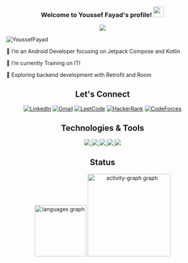 <h3 align="center">
  Welcome to Youssef Fayad's profile!
  <img src="https://media.giphy.com/media/hvRJCLFzcasrR4ia7z/giphy.gif" width="28">
</h3>

<!-- Typing SVG by DenverCoder1 - https://github.com/DenverCoder1/readme-typing-svg -->
<p align="center">
  <a href="https://github.com/DenverCoder1/readme-typing-svg"><img src="https://readme-typing-svg.herokuapp.com/?lines=Android%20Mobile%20Developer;Always%20learning%20new%20things&font=Fira%20Code&center=true&width=440&height=45&color=f75c7e&vCenter=true&size=22"></a>
</p> 

<p align="left"> <img src="https://komarev.com/ghpvc/?username=YoussefFayad&label=Profile%20views&color=0e75b6&style=flat" alt="YoussefFayad" /> </p>

🔭 I’m an Android Developer focusing on Jetpack Compose and Kotlin

🌱 I’m currently Training on ITI

🚀 Exploring backend development with Retrofit and Room

<h2 align="center">Let's Connect</h2>

<div align="center">
  
  [![LinkedIn](https://img.shields.io/badge/LinkedIn-blue?style=for-the-badge&logo=linkedin)](https://www.linkedin.com/in/yousseffayad/)
  [![Gmail](https://img.shields.io/badge/Gmail-red?style=for-the-badge&logo=gmail&logoColor=white)](mailto:youssefadelfayad@gmail.com)
  [![LeetCode](https://img.shields.io/badge/LeetCode-black?style=for-the-badge&logo=leetcode&logoColor=orange)](https://leetcode.com/u/YoussefFayad/)
  [![HackerRank](https://img.shields.io/badge/HackerRank-black?style=for-the-badge&logo=hackerrank&logoColor=green)](https://www.hackerrank.com/profile/youssefadelfayad)
  [![CodeForces](https://img.shields.io/badge/CodeForces-black?style=for-the-badge&logo=hackerrank&logoColor=white)](https://codeforces.com/profile/Fayadx14)

  
</div>

<h2 align="center">Technologies & Tools</h2> 

<p align="center">
  <a href="https://skillicons.dev">
    <img src="https://skillicons.dev/icons?i=cpp,mysql,java,kotlin"/>
    <img src="https://skillicons.dev/icons?i=linux,git,github,bash,androidstudio,vscode,postman"/>
    <img src="https://skillicons.dev/icons?i=firebase,sqlite">
    <img src="https://skillicons.dev/icons?i=html,css,js" />
    <img src="https://skillicons.dev/icons?i=notion,discord"/>
  </a>
</p>

<h2 align="center">Status</h2>

<div align="center">
  <img src="https://github-readme-stats.vercel.app/api/top-langs?username=YoussefFayad&locale=en&hide_title=false&layout=compact&card_width=320&langs_count=6&theme=dracula&hide_border=false&order=2" height="135" alt="languages graph"  />
  <img src="https://github-readme-activity-graph.vercel.app/graph?username=YoussefFayad&radius=2&theme=redical&area=false&order=5&hide_border=true&hide_title=false" height="217" alt="activity-graph graph"  />
</div>



